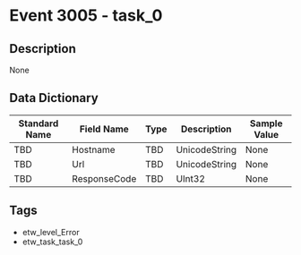 # Event 3005 - task_0

## Description
None

## Data Dictionary
|Standard Name|Field Name|Type|Description|Sample Value|
|---|---|---|---|---|
|TBD|Hostname|TBD|UnicodeString|None|None|
|TBD|Url|TBD|UnicodeString|None|None|
|TBD|ResponseCode|TBD|UInt32|None|None|

## Tags
* etw_level_Error
* etw_task_task_0